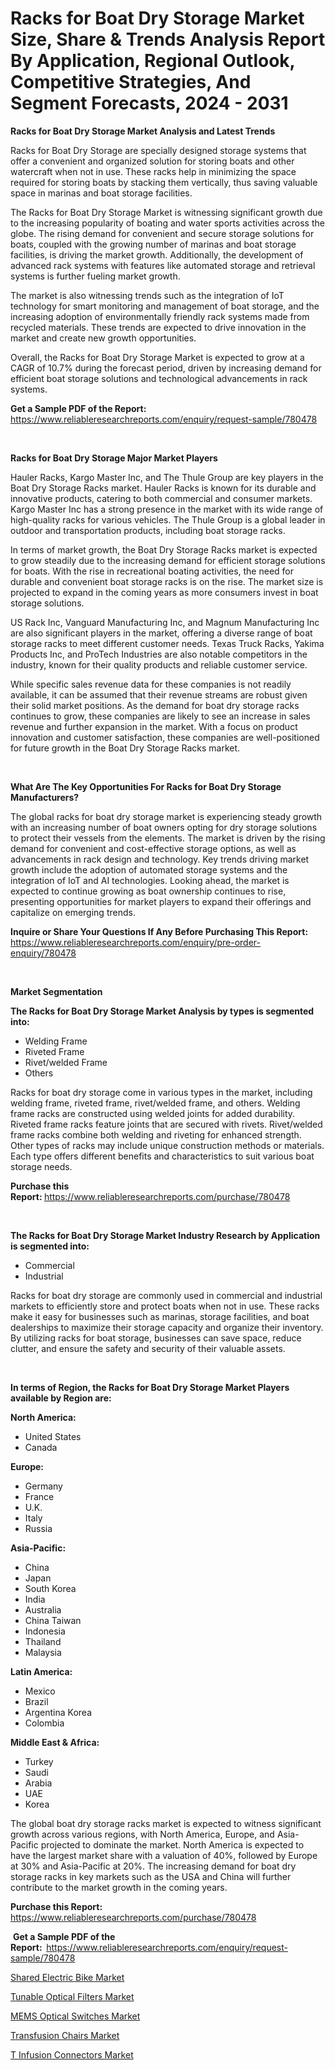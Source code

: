 <p><h1>Racks for Boat Dry Storage Market Size, Share & Trends Analysis Report By Application, Regional Outlook, Competitive Strategies, And Segment Forecasts, 2024 - 2031</h1></p><p><strong>Racks for Boat Dry Storage Market Analysis and Latest Trends</strong></p>
<p><p>Racks for Boat Dry Storage are specially designed storage systems that offer a convenient and organized solution for storing boats and other watercraft when not in use. These racks help in minimizing the space required for storing boats by stacking them vertically, thus saving valuable space in marinas and boat storage facilities.</p><p>The Racks for Boat Dry Storage Market is witnessing significant growth due to the increasing popularity of boating and water sports activities across the globe. The rising demand for convenient and secure storage solutions for boats, coupled with the growing number of marinas and boat storage facilities, is driving the market growth. Additionally, the development of advanced rack systems with features like automated storage and retrieval systems is further fueling market growth.</p><p>The market is also witnessing trends such as the integration of IoT technology for smart monitoring and management of boat storage, and the increasing adoption of environmentally friendly rack systems made from recycled materials. These trends are expected to drive innovation in the market and create new growth opportunities.</p><p>Overall, the Racks for Boat Dry Storage Market is expected to grow at a CAGR of 10.7% during the forecast period, driven by increasing demand for efficient boat storage solutions and technological advancements in rack systems.</p></p>
<p><strong>Get a Sample PDF of the Report:&nbsp;</strong> <a href="https://www.reliableresearchreports.com/enquiry/request-sample/780478">https://www.reliableresearchreports.com/enquiry/request-sample/780478</a></p>
<p>&nbsp;</p>
<p><strong>Racks for Boat Dry Storage Major Market Players</strong></p>
<p><p>Hauler Racks, Kargo Master Inc, and The Thule Group are key players in the Boat Dry Storage Racks market. Hauler Racks is known for its durable and innovative products, catering to both commercial and consumer markets. Kargo Master Inc has a strong presence in the market with its wide range of high-quality racks for various vehicles. The Thule Group is a global leader in outdoor and transportation products, including boat storage racks.</p><p>In terms of market growth, the Boat Dry Storage Racks market is expected to grow steadily due to the increasing demand for efficient storage solutions for boats. With the rise in recreational boating activities, the need for durable and convenient boat storage racks is on the rise. The market size is projected to expand in the coming years as more consumers invest in boat storage solutions.</p><p>US Rack Inc, Vanguard Manufacturing Inc, and Magnum Manufacturing Inc are also significant players in the market, offering a diverse range of boat storage racks to meet different customer needs. Texas Truck Racks, Yakima Products Inc, and ProTech Industries are also notable competitors in the industry, known for their quality products and reliable customer service.</p><p>While specific sales revenue data for these companies is not readily available, it can be assumed that their revenue streams are robust given their solid market positions. As the demand for boat dry storage racks continues to grow, these companies are likely to see an increase in sales revenue and further expansion in the market. With a focus on product innovation and customer satisfaction, these companies are well-positioned for future growth in the Boat Dry Storage Racks market.</p></p>
<p>&nbsp;</p>
<p><strong>What Are The Key Opportunities For Racks for Boat Dry Storage Manufacturers?</strong></p>
<p><p>The global racks for boat dry storage market is experiencing steady growth with an increasing number of boat owners opting for dry storage solutions to protect their vessels from the elements. The market is driven by the rising demand for convenient and cost-effective storage options, as well as advancements in rack design and technology. Key trends driving market growth include the adoption of automated storage systems and the integration of IoT and AI technologies. Looking ahead, the market is expected to continue growing as boat ownership continues to rise, presenting opportunities for market players to expand their offerings and capitalize on emerging trends.</p></p>
<p><strong>Inquire or Share Your Questions If Any Before Purchasing This Report:</strong> <a href="https://www.reliableresearchreports.com/enquiry/pre-order-enquiry/780478">https://www.reliableresearchreports.com/enquiry/pre-order-enquiry/780478</a></p>
<p>&nbsp;</p>
<p><strong>Market Segmentation</strong></p>
<p><strong>The Racks for Boat Dry Storage Market Analysis by types is segmented into:</strong></p>
<p><ul><li>Welding Frame</li><li>Riveted Frame</li><li>Rivet/welded Frame</li><li>Others</li></ul></p>
<p><p>Racks for boat dry storage come in various types in the market, including welding frame, riveted frame, rivet/welded frame, and others. Welding frame racks are constructed using welded joints for added durability. Riveted frame racks feature joints that are secured with rivets. Rivet/welded frame racks combine both welding and riveting for enhanced strength. Other types of racks may include unique construction methods or materials. Each type offers different benefits and characteristics to suit various boat storage needs.</p></p>
<p><strong>Purchase this Report:&nbsp;</strong><a href="https://www.reliableresearchreports.com/purchase/780478">https://www.reliableresearchreports.com/purchase/780478</a></p>
<p>&nbsp;</p>
<p><strong>The Racks for Boat Dry Storage Market Industry Research by Application is segmented into:</strong></p>
<p><ul><li>Commercial</li><li>Industrial</li></ul></p>
<p><p>Racks for boat dry storage are commonly used in commercial and industrial markets to efficiently store and protect boats when not in use. These racks make it easy for businesses such as marinas, storage facilities, and boat dealerships to maximize their storage capacity and organize their inventory. By utilizing racks for boat storage, businesses can save space, reduce clutter, and ensure the safety and security of their valuable assets.</p></p>
<p>&nbsp;</p>
<p><strong>In terms of Region, the Racks for Boat Dry Storage Market Players available by Region are:</strong></p>
<p>
    <p> <strong> North America: </strong>
        <ul>
            <li>United States</li>
            <li>Canada</li>
        </ul>
        </p> 
    <p> <strong> Europe: </strong>
        <ul>
            <li>Germany</li>
            <li>France</li>
            <li>U.K.</li>
            <li>Italy</li>
            <li>Russia</li>
        </ul>
        </p> 
    <p> <strong> Asia-Pacific: </strong>
        <ul>
            <li>China</li>
            <li>Japan</li>
            <li>South Korea</li>
            <li>India</li>
            <li>Australia</li>
            <li>China Taiwan</li>
            <li>Indonesia</li>
            <li>Thailand</li>
            <li>Malaysia</li>
        </ul>
        </p> 
    <p> <strong> Latin America: </strong>
        <ul>
            <li>Mexico</li>
            <li>Brazil</li>
            <li>Argentina Korea</li>
            <li>Colombia</li>
        </ul>
        </p> 
    <p> <strong> Middle East & Africa: </strong>
        <ul>
            <li>Turkey</li>
            <li>Saudi</li>
            <li>Arabia</li>
            <li>UAE</li>
            <li>Korea</li>
        </ul>
    </p>
    </p>
<p><p>The global boat dry storage racks market is expected to witness significant growth across various regions, with North America, Europe, and Asia-Pacific projected to dominate the market. North America is expected to have the largest market share with a valuation of 40%, followed by Europe at 30% and Asia-Pacific at 20%. The increasing demand for boat dry storage racks in key markets such as the USA and China will further contribute to the market growth in the coming years.</p></p>
<p><strong>Purchase this Report: </strong><a href="https://www.reliableresearchreports.com/purchase/780478">https://www.reliableresearchreports.com/purchase/780478</a></p>
<p>&nbsp;<strong>Get a Sample PDF of the Report:&nbsp;&nbsp;</strong><a href="https://www.reliableresearchreports.com/enquiry/request-sample/780478">https://www.reliableresearchreports.com/enquiry/request-sample/780478</a></p>
<p><strong></strong></p>
<p><p><a href="https://github.com/wusalecollins540tpqoz/Market-Research-Report-List-1/blob/main/shared-electric-bike-market.md">Shared Electric Bike Market</a></p><p><a href="https://github.com/lylyparadise/Market-Research-Report-List-2/blob/main/tunable-optical-filters-market.md">Tunable Optical Filters Market</a></p><p><a href="https://github.com/johnbach50/Market-Research-Report-List-2/blob/main/mems-optical-switches-market.md">MEMS Optical Switches Market</a></p><p><a href="https://github.com/kathiaseamanalvaradovlprc2h/Market-Research-Report-List-1/blob/main/transfusion-chairs-market.md">Transfusion Chairs Market</a></p><p><a href="https://github.com/pjcfca/Market-Research-Report-List-1/blob/main/t-infusion-connectors-market.md">T Infusion Connectors Market</a></p></p>